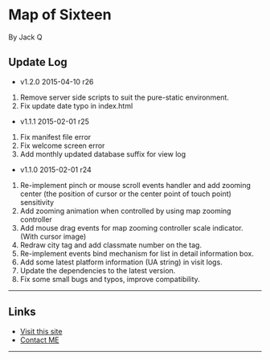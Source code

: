 Map of Sixteen
===
By Jack Q

Update Log
---
* v1.2.0 2015-04-10 r26
1. Remove server side scripts to suit the pure-static environment.
2. Fix update date typo in index.html

* v1.1.1 2015-02-01 r25
1. Fix manifest file error
1. Fix welcome screen error
1. Add monthly updated database suffix for view log

* v1.1.0 2015-02-01 r24
1. Re-implement pinch or mouse scroll events handler and add zooming center
   (the position of cursor or the center point of touch point) sensitivity
1. Add zooming animation when controlled by using map zooming controller
1. Add mouse drag events for map zooming controller scale indicator. (With cursor image)
1. Redraw city tag and add classmate number on the tag.
1. Re-implement events bind mechanism for list in detail information box.
1. Add some latest platform information (UA string) in visit logs.
1. Update the dependencies to the latest version.
1. Fix some small bugs and typos, improve compatibility.

***


Links
---
* [Visit this site](http://16maps.jd-app.com/)
* [Contact ME](mailto:QiaoBo@outlook.com?subject=Feedback%20of%2016MAPS%20)

***